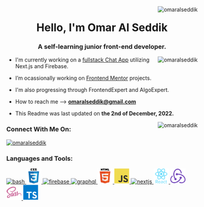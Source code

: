 <img align="right" src="https://komarev.com/ghpvc/?username=omaralseddik&label=Profile%20Views&color=0e75b6&style=plastic" alt="omaralseddik" />
<h1 align="center">Hello, I'm Omar Al Seddik</h1>
<h3 align="center">A self-learning junior front-end developer.</h3>
<img align="right" src="https://github-readme-stats.vercel.app/api/top-langs?username=omaralseddik&show_icons=true&theme=dark&locale=en&layout=compact" alt="omaralseddik" />

- I'm currently working on a [fullstack Chat App](https://github.com/OmarAlSeddik/another-chat-app-attempt) utilizing Next.js and Firebase.

- I’m ocassionally working on [Frontend Mentor](https://www.frontendmentor.io/) projects.

- I'm also progressing through FrontendExpert and AlgoExpert.

- How to reach me --> **omaralseddik@gmail.com**

- This Readme was last updated on **the 2nd of December, 2022.**

<img align="right" src="https://github-readme-streak-stats.herokuapp.com/?user=omaralseddik&theme=dark" alt="omaralseddik" />

<h3>Connect With Me On:</h3>
<a href="https://linkedin.com/in/omaralseddik" target="blank"><img src="https://raw.githubusercontent.com/rahuldkjain/github-profile-readme-generator/master/src/images/icons/Social/linked-in-alt.svg" alt="omaralseddik" height="30" width="40" /></a>

<h3 align="bottom">Languages and Tools:</h3>
<a align="bottom" href="https://www.gnu.org/software/bash/" target="_blank" rel="noreferrer"> <img src="https://www.vectorlogo.zone/logos/gnu_bash/gnu_bash-icon.svg" alt="bash" width="40" height="40"/> </a> <a href="https://www.w3schools.com/css/" target="_blank" rel="noreferrer"> <img src="https://raw.githubusercontent.com/devicons/devicon/master/icons/css3/css3-original-wordmark.svg" alt="css3" width="40" height="40"/> </a> <a href="https://firebase.google.com/" target="_blank" rel="noreferrer"> <img src="https://www.vectorlogo.zone/logos/firebase/firebase-icon.svg" alt="firebase" width="40" height="40"/> </a> <a href="https://graphql.org" target="_blank" rel="noreferrer"> <img src="https://www.vectorlogo.zone/logos/graphql/graphql-icon.svg" alt="graphql" width="40" height="40"/> </a> <a href="https://www.w3.org/html/" target="_blank" rel="noreferrer"> <img src="https://raw.githubusercontent.com/devicons/devicon/master/icons/html5/html5-original-wordmark.svg" alt="html5" width="40" height="40"/> </a> <a href="https://developer.mozilla.org/en-US/docs/Web/JavaScript" target="_blank" rel="noreferrer"> <img src="https://raw.githubusercontent.com/devicons/devicon/master/icons/javascript/javascript-original.svg" alt="javascript" width="40" height="40"/> </a> <a href="https://nextjs.org/" target="_blank" rel="noreferrer"> <img src="https://cdn.worldvectorlogo.com/logos/nextjs-2.svg" alt="nextjs" width="40" height="40"/> </a> <a href="https://reactjs.org/" target="_blank" rel="noreferrer"> <img src="https://raw.githubusercontent.com/devicons/devicon/master/icons/react/react-original-wordmark.svg" alt="react" width="40" height="40"/> </a> <a href="https://redux.js.org" target="_blank" rel="noreferrer"> <img src="https://raw.githubusercontent.com/devicons/devicon/master/icons/redux/redux-original.svg" alt="redux" width="40" height="40"/> </a> <a href="https://sass-lang.com" target="_blank" rel="noreferrer"> <img src="https://raw.githubusercontent.com/devicons/devicon/master/icons/sass/sass-original.svg" alt="sass" width="40" height="40"/> </a> <a href="https://www.typescriptlang.org/" target="_blank" rel="noreferrer"> <img src="https://raw.githubusercontent.com/devicons/devicon/master/icons/typescript/typescript-original.svg" alt="typescript" width="40" height="40"/></a>
